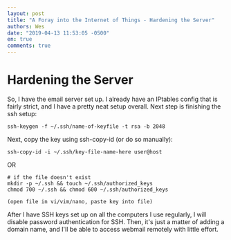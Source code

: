 ```yaml
---
layout: post
title: "A Foray into the Internet of Things - Hardening the Server"
authors: Wes
date: "2019-04-13 11:53:05 -0500"
en: true
comments: true
---
```


# Hardening the Server

So, I have the email server set up.  I already have an IPtables config that is fairly strict, and I have a pretty neat setup overall. Next step is finishing the ssh setup:

```
ssh-keygen -f ~/.ssh/name-of-keyfile -t rsa -b 2048
```

Next, copy the key using ssh-copy-id (or do so manually):
```
ssh-copy-id -i ~/.ssh/key-file-name-here user@host
```
OR

```
# if the file doesn't exist
mkdir -p ~/.ssh && touch ~/.ssh/authorized_keys
chmod 700 ~/.ssh && chmod 600 ~/.ssh/authorized_keys

(open file in vi/vim/nano, paste key into file)
```

After I have SSH keys set up on all the computers I use regularly, I will disable password authentication for SSH.  Then, it's just a matter of adding a domain name, and I'll be able to access webmail remotely with little effort.
